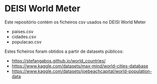 # DEISI World Meter

Este repositório contém os ficheiros csv usados no DEISI World Meter

* paises.csv
* cidades.csv
* populacao.csv

Estes ficheiros foram obtidos a partir de datasets públicos:

* https://stefangabos.github.io/world_countries/
* https://www.kaggle.com/datasets/max-mind/world-cities-database
* https://www.kaggle.com/datasets/joebeachcapital/world-population-data
